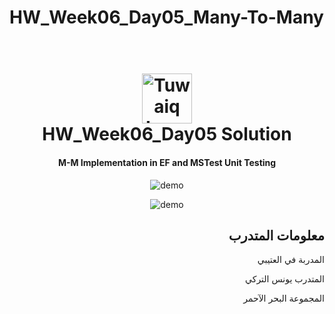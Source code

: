 # HW_Week06_Day05_Many-To-Many

<h1 align="center">
  <br>
  <a href="https://safcsp.org.sa/en.html" target="_blank">
  <img src="https://raw.githubusercontent.com/tuwaiq-dotnet/json-parser-team-yaai/main/logo.png" alt="Tuwaiq Logo" width="80"></img></a>
  <br>
  HW_Week06_Day05 Solution
  <br>
</h1>
<h4 align="center">M-M Implementation in EF and MSTest Unit Testing</h4>

<p align="center">
  <img src="https://raw.githubusercontent.com/YounesAlturkey/HW_Week06_Day05_Many-To-Many/main/ManyToMany/demo1.png" alt="demo"/>
</p>

<p align="center">
  <img src="https://raw.githubusercontent.com/YounesAlturkey/HW_Week06_Day05_Many-To-Many/main/ManyToMany/demo2.png" alt="demo"/>
</p>

<div align="right">

## معلومات المتدرب

المدربة في العتيبي

المتدرب يونس التركي

المجموعة البحر الآحمر

</div>
